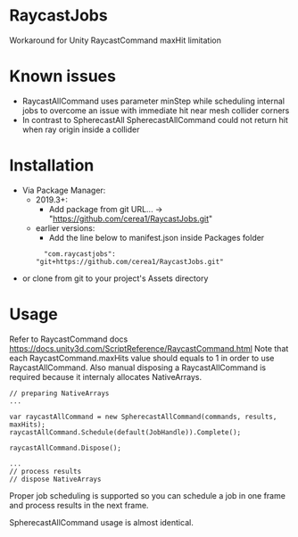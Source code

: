 # RaycastJobs
Workaround for Unity RaycastCommand maxHit limitation

# Known issues
* RaycastAllCommand uses parameter minStep while scheduling internal jobs to overcome an issue with immediate hit near mesh collider corners
* In contrast to SpherecastAll SpherecastAllCommand could not return hit when ray origin inside a collider

# Installation
* Via Package Manager:
  * 2019.3+:
    * Add package from git URL... -> "https://github.com/cerea1/RaycastJobs.git"
  * earlier versions:
    * Add the line below to manifest.json inside Packages folder
    ```
      "com.raycastjobs": "git+https://github.com/cerea1/RaycastJobs.git"
    ```
* or clone from git to your project's Assets directory

# Usage
Refer to RaycastCommand docs https://docs.unity3d.com/ScriptReference/RaycastCommand.html
Note that each RaycastCommand.maxHits value should equals to 1 in order to use RaycastAllCommand.
Also manual disposing a RaycastAllCommand is required because it internaly allocates NativeArrays.
```
// preparing NativeArrays
...

var raycastAllCommand = new SpherecastAllCommand(commands, results, maxHits);
raycastAllCommand.Schedule(default(JobHandle)).Complete();

raycastAllCommand.Dispose();

...
// process results
// dispose NativeArrays

```
Proper job scheduling is supported so you can schedule a job in one frame and process results in the next frame.

SpherecastAllCommand usage is almost identical.
